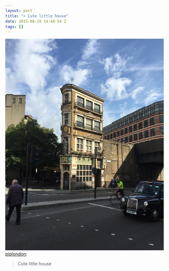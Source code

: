 ```yaml
---
layout: post
title: "> Cute little house"
date: 2015-08-29 14:44:54 Z
tags: []
---
```

![](/media/2015/08/127865457994.jpg)
[piplondon](http://pipobscure.uk/post/127862031617/cute-little-house):

> Cute little house
